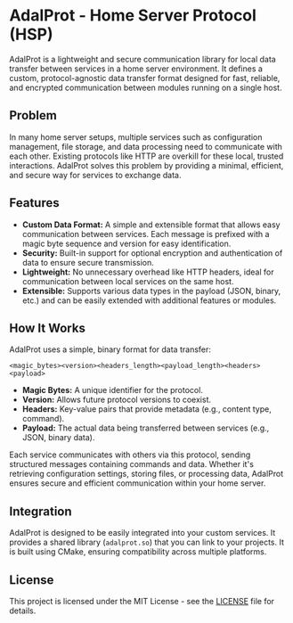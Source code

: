 # AdalProt - Home Server Protocol (HSP)

AdalProt is a lightweight and secure communication library for local data transfer between services in a home server environment. It defines a custom, protocol-agnostic data transfer format designed for fast, reliable, and encrypted communication between modules running on a single host.

## Problem

In many home server setups, multiple services such as configuration management, file storage, and data processing need to communicate with each other. Existing protocols like HTTP are overkill for these local, trusted interactions. AdalProt solves this problem by providing a minimal, efficient, and secure way for services to exchange data.

## Features

- **Custom Data Format:** A simple and extensible format that allows easy communication between services. Each message is prefixed with a magic byte sequence and version for easy identification.
- **Security:** Built-in support for optional encryption and authentication of data to ensure secure transmission.
- **Lightweight:** No unnecessary overhead like HTTP headers, ideal for communication between local services on the same host.
- **Extensible:** Supports various data types in the payload (JSON, binary, etc.) and can be easily extended with additional features or modules.

## How It Works

AdalProt uses a simple, binary format for data transfer:

`<magic_bytes><version><headers_length><payload_length><headers><payload>`

- **Magic Bytes:** A unique identifier for the protocol.
- **Version:** Allows future protocol versions to coexist.
- **Headers:** Key-value pairs that provide metadata (e.g., content type, command).
- **Payload:** The actual data being transferred between services (e.g., JSON, binary data).

Each service communicates with others via this protocol, sending structured messages containing commands and data. Whether it's retrieving configuration settings, storing files, or processing data, AdalProt ensures secure and efficient communication within your home server.

## Integration

AdalProt is designed to be easily integrated into your custom services. It provides a shared library (`adalprot.so`) that you can link to your projects. It is built using CMake, ensuring compatibility across multiple platforms.

## License

This project is licensed under the MIT License - see the [LICENSE](LICENSE) file for details.

